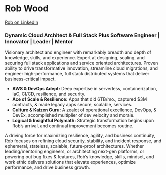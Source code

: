 # Rob Wood

<a  href="https://www.linkedin.com/in/virtualstyle?trk=profile-badge">Rob on LinkedIn</a></div>

### Dynamic Cloud Architect & Full Stack Plus Software Engineer | Innovator | Leader | Mentor 

Visionary architect and engineer with remarkably breadth and depth of knowledge, skills, and experience. Expert at designing, scaling, and securing full stack applications and service oriented architectures. Proven ability to drive transformative innovation, streamline cloud migrations, and engineer high-performance, full stack distributed systems that deliver business-critical impact.

- **AWS & DevOps Adept:** Deep expertise in serverless, containerization, IaC, CI/CD, resilience, and security.
- **Ace of Scale & Resilience:** Apps that did 6TB/mo., captured $3M contracts, & made legacy apps secure, scalable, services.
- **Culture & Kaizen Guru:** A zealot of operational excellence, DevOps, & DevEx, accomplished multiplier of dev velocity and morale.
- **Logical & Insightful Polymath:** Strategic transformation begins upon Rob’s arrival, and continual improvement becomes routine.

A driving force for maximizing resilience, agility, and business continuity, Rob focuses on refining cloud security, stability, and incident response, and ephemeral, stateless, scalable, future-proof architectures. Whether leading/mentoring engineers, or architecting next-gen platforms, or powering out bug fixes & features, Rob’s knowledge, skills, mindset, and work ethic delivers solutions that elevate experiences, optimize performance, and drive business growth.

